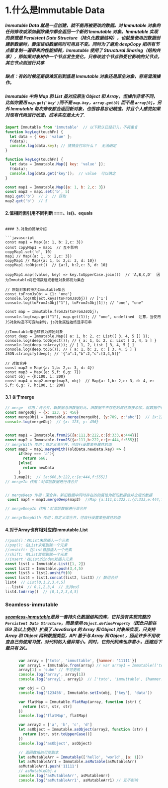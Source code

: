 # 1.什么是Immutable Data

##### Immutable Data 就是一旦创建，就不能再被更改的数据。对 Immutable 对象的任何修改或添加删除操作都会返回一个新的 Immutable 对象。Immutable 实现的原理是 **Persistent Data Structure**（持久化数据结构），也就是使用旧数据创建新数据时，要保证旧数据同时可用且不变。同时为了避免 deepCopy 把所有节点都复制一遍带来的性能损耗，Immutable 使用了 **Structural Sharing**（结构共享），即如果对象树中一个节点发生变化，只修改这个节点和受它影响的父节点，其它节点则进行共享

##### 缺点：有的时候还是很难区别到底是 Immutable 对象还是原生对象，容易混淆操作。

##### Immutable 中的 Map 和 List 虽对应原生 Object 和 Array，但操作非常不同，比如你要用 `map.get('key')`而不是 `map.key`，`array.get(0)` 而不是 `array[0]`。另外 Immutable 每次修改都会返回新对象，也很容易忘记赋值。并且个人感觉如果对现有代码进行改造，成本实在是太大了.

```javascript
import Immutable from 'immutable'  // 以下默认已经引入，不再重复
function keyLog(touchFn) {
  let data = { key: 'value' }; 
  f(data);
  console.log(data.key); // 猜猜会打印什么？  无法确定
}

function keyLog(touchFn) {
  let data = Immutable.Map({ key: 'value' });
  f(data);
  console.log(data.get('key'));  // value  可以确定 
}

const map1 = Immutable.Map({a: 1, b: 2,c: 3})
const map2 = map1.set('b', 5)
map1.get('b')  // 2  // 获取
map2.get('b')  // 5

```

#### 2.值相同但引用不同判断  ===、is()、equals

```const map1 = Immutable.Map({a: 1, b: 2,c: 3})const map2 = map1.set('b', 5)  // 虽然操作完之后值相同，但每次都会创建一个新的引用map1 === map2  // false   是对引用地址的比较而不是‘值比较’map1.equals(map2)  // true 只要值相同就可以Immutable.is(map1, map2)  // true 仅仅比较值是否相同

#### 3.对象的简单介绍

```javascript
const map1 = Map({a: 1, b: 2,c: 3})
const copyMap1 = map1  // 互不影响
copyMap1.set('d', 10)
map1 // Map({a: 1, b: 2,c: 3})
copyMap1 // Map({a: 1, b: 2,c: 3, d: 10})
copyMap1.toObject()  // {a:1, b:2,c: 3, d: 10}

copyMap1.map((value, key) => key.toUpperCase.join())  // 'A,B,C,D'  因为Immutable将任何数组或者是对象都视为集合

// 原始对象转换为Immutable集合
const toFromJsObj = {1: 'one'}
console.log(Object.keys(toFromJsObj)) // ['1']
console.log(toFromJsObj["1"], toFromJsObj[1]); // "one", "one"

const map = Immutable.fromJS(toFromJsObj);
console.log(map.get("1"), map.get(1)); // "one", undefined  注意，当使用JS对象构造不可变映射时，js对象属性始终是字符串

//Immutable集合转换为原始对象
const deep = Immutable.Map({ a: 1, b: 2, c: List([ 3, 4, 5 ]) });
console.log(deep.toObject()); // { a: 1, b: 2, c: List [ 3, 4, 5 ] }
console.log(deep.toArray()); // [ 1, 2, List [ 3, 4, 5 ] ]
console.log(deep.toJS()); // { a: 1, b: 2, c: [ 3, 4, 5 ] }
JSON.stringify(deep); // '{"a":1,"b":2,"c":[3,4,5]}'

// 对象合并
const map2 = Map({a: 1,b: 2,c: 3, d: 4})
const map3 = Map({e: 5,f: 6,g: 7})
const obj = {h:100, i: 200}
const map4 = map2.merge(map3, obj)  // Map{a: 1,b: 2,c: 3, d: 4, e: 5,f: 6,g: 7, h:100, i: 200}
```

#### 3.1 关于merge

```javascript
// merge  作用：浅合并，新数据与旧数据对比，旧数据中不存在的属性直接添加，就数据中已存在的属性用新数据中的覆盖
const mergeObj = {x: 123, y: 456}
const mergeObj1 = Immutable.merge(mergeObj, {y:789, z:'abc'})  // {x:123，y:789,z:'abc'}
console.log(mergeObj)  // {x: 123, y: 456}


const map1 = Immutable.fromJS({a:111,b:222,c:{d:333,e:444}}) 
const map2 = Immutable.fromJS({a:111,b:222,c:{e:444,f:555}})
// mergrWith 作用：自定义浅合并，可自行设置某些属性的值
const map3 = map1.mergeWith((oldData,newData,key) => {
      if(key === 'a'){
        return 666;
      }else{
        return newData
      }
    },map2);  // {a:666,b:222,c:{e:444,f:555}}
// mergeIn 作用：对深层数据进行浅合并


// mergeDeep 作用：深合并，新旧数据中同时存在的的属性为新旧数据合并之后的数据
 const map4 = map1.mergeDeep(map2)  //Map {a:111,b:222,c:{d:333,e:444,f:555}}

// mergeDeepIn 作用：对深层数据进行深合并

// mergrDeepWith 作用：自定义深合并，可自行设置某些属性的值
```



#### 4.对于Array也有相对应的Immutable.List

```javascript
//push()：在List末尾插入一个元素
//pop(): 在List末尾删除一个元素
//unshift: 在List首部插入一个元素
//shift: 在List首部删除一个元素
//insert：在List的index处插入元素
const list1 = Immutable.List([1, 2])
const list2 = Immutable.push(3,4,5)
const list3 = list2.unshift(0)
const list4 = list1.concat(list2, list3) // 数组合并
list4  // List[0,1,2,3,4,5]
...list4  // 0,1,2,3,4  // 支持es5
list4.toArray()  // [0,1,2,3,4,5]
```

### Seamless-immutable

##### [seamless-immutable](https://github.com/rtfeldman/seamless-immutable)是另一套持久化数据结构的库，它并没有实现完整的 `Persistent Data Structure`，而是使用 `Object.defineProperty`（因此只能在 IE9 及以上使用）扩展了 JavaScript 的 Array 和 Object 对象来实现，只支持 Array 和 Object 两种数据类型，API 基于与 Array 和 Object ，因此许多不用改变自己的使用习惯，对代码的入侵非常小。同时，它的代码库也非常小，压缩后下载只有 2K。

```Javascript
      var array = ['toto', 'immuttable', {hammer: '11111'}]
      var array1 = Immutable.from(array) // var array1 = Immutable(['toto', 'immuttable', {hammer: '11111'}])
      array[1] = 'subn' // 不可更改
      console.log('array', array[1])
      console.log('array1', array1)  // ['toto', 'immuttable', {hammer: '11111'}]

      var obj = {}
      console.log('123456', Immutable.setIn(obj, ['key'], 'data'))

      var flatMap = Immutable.flatMap(array, function (str) {
        return [str, str, str]
      })
      console.log('flatMap', flatMap)

      var array2 = ['a', 'b', 'c', 'd']
      let asObject = Immutable.asObject(array2, function (str) {
        return [str, str.toUpperCase()]
      })
      console.log('asObject', asObject)

      // 返回数组的可变副本
      let asMutableArr = Immutable(['hello', 'world', {a: 1}])
      let asMutableArr1 = Immutable.asMutable(asMutableArr)
      asMutableArr1.push('11111')
      // asMutableObj.a
      console.log('asMutableArr', asMutableArr)
      console.log('asMutableArr1', asMutableArr1) // 互不影响
```

